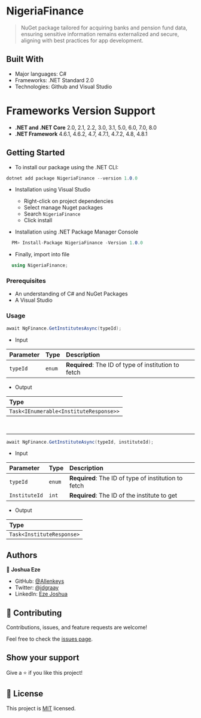 # NigeriaFinance
> NuGet package tailored for acquiring banks and pension fund data, ensuring sensitive information remains externalized and secure, aligning with best practices for app development.


## Built With

- Major languages: C#
- Frameworks: .NET Standard 2.0
- Technologies: Github and Visual Studio

# Frameworks Version Support
- **.NET and .NET Core** 2.0, 2.1, 2.2, 3.0, 3.1, 5.0, 6.0, 7.0, 8.0
- **.NET Framework**     4.6.1, 4.6.2, 4.7, 4.7.1, 4.7.2, 4.8, 4.8.1

## Getting Started

  - To install our package using the .NET CLI: 
  ```C#
  dotnet add package NigeriaFinance --version 1.0.0
  ```
  - Installation using Visual Studio
    - Right-click on project dependencies
    - Select manage Nuget packages
    - Search `NigeriaFinance`
    - Click install

  - Installation using .NET Package Manager Console
  ```C#
    PM> Install-Package NigeriaFinance -Version 1.0.0
  ```
  - Finally, import into file
  ```C#
    using NigeriaFinance;
  ```
### Prerequisites
  - An understanding of C# and NuGet Packages
  - A Visual Studio

### Usage

```C#
await NgFinance.GetInstitutesAsync(typeId);
```
- Input

| Parameter | Type  | Description                                          |
|:----------|:------|:-----------------------------------------------------|
| `typeId`  | `enum`| **Required**: The ID of type of institution to fetch |

- Output

| Type                                   |
|:---------------------------------------|
| `Task<IEnumerable<InstituteResponse>>` |

<Br>

---

```C#
await NgFinance.GetInstituteAsync(typeId, instituteId);
```
- Input

| Parameter     | Type      | Description                                             |
|:--------------|:----------|:--------------------------------------------------------|
| `typeId`      | `enum`    | **Required**: The ID of type of institution to fetch    |
| `InstituteId` | `int`     | **Required**: The ID of the institute to get            |  
- Output

| Type                      |
|:--------------------------| 
| `Task<InstituteResponse>` |


## Authors

👤 **Joshua Eze**

- GitHub: [@Allenkeys](https://github.com/Allenkeys)
- Twitter: [@jdgraay](https://twitter.com/jdgraay)
- LinkedIn: [Eze Joshua](https://linkedin.com/in/eze-joshua-chinemogo)


## 🤝 Contributing

Contributions, issues, and feature requests are welcome!

Feel free to check the [issues page](https://github.com/allenkeys/NigeriaFinance/issues).


## Show your support

Give a ⭐️ if you like this project!

## 📝 License

This project is [MIT](./LICENSE) licensed.
